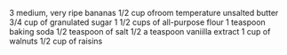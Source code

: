 3 medium, very ripe bananas
1/2 cup ofroom temperature unsalted butter
3/4 cup of granulated sugar
1 1/2 cups of all-purpose flour
1 teaspoon baking soda
1/2 teaspoon of salt
1/2 a teaspoon vaniilla extract
1 cup of walnuts
1/2 cup of raisins